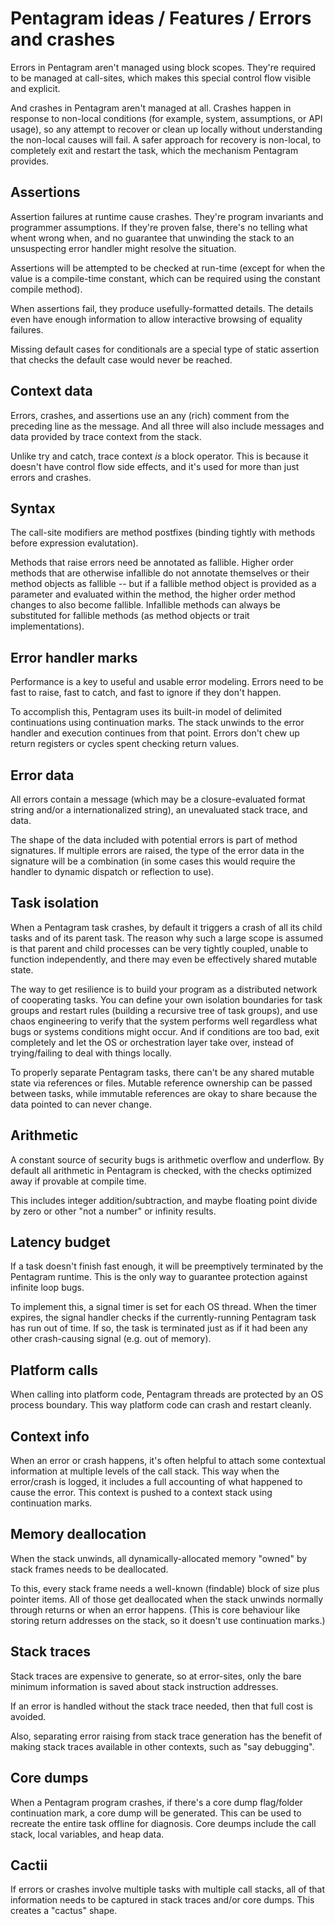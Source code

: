 # Pentagram ideas / Features / Errors and crashes

Errors in Pentagram aren't managed using block scopes. They're required to be managed at call-sites, which makes this special control flow visible and explicit.

And crashes in Pentagram aren't managed at all. Crashes happen in response to non-local conditions (for example, system, assumptions, or API usage), so any attempt to recover or clean up locally without understanding the non-local causes will fail. A safer approach for recovery is non-local, to completely exit and restart the task, which the mechanism Pentagram provides.

## Assertions

Assertion failures at runtime cause crashes. They're program invariants and programmer assumptions. If they're proven false, there's no telling what whent wrong when, and no guarantee that unwinding the stack to an unsuspecting error handler might resolve the situation.

Assertions will be attempted to be checked at run-time (except for when the value is a compile-time constant, which can be required using the constant compile method).

When assertions fail, they produce usefully-formatted details. The details even have enough information to allow interactive browsing of equality failures.

Missing default cases for conditionals are a special type of static assertion that checks the default case would never be reached.

## Context data

Errors, crashes, and assertions use an any (rich) comment from the preceding line as the message. And all three will also include messages and data provided by trace context from the stack.

Unlike try and catch, trace context _is_ a block operator. This is because it doesn't have control flow side effects, and it's used for more than just errors and crashes.

## Syntax

The call-site modifiers are method postfixes (binding tightly with methods before expression evalutation).

Methods that raise errors need be annotated as fallible. Higher order methods that are otherwise infallible do not annotate themselves or their method objects as fallible -- but if a fallible method object is provided as a parameter and evaluated within the method, the higher order method changes to also become fallible. Infallible methods can always be substituted for fallible methods (as method objects or trait implementations).

## Error handler marks

Performance is a key to useful and usable error modeling. Errors need to be fast to raise, fast to catch, and fast to ignore if they don't happen.

To accomplish this, Pentagram uses its built-in model of delimited continuations using continuation marks. The stack unwinds to the error handler and execution continues from that point. Errors don't chew up return registers or cycles spent checking return values.

## Error data

All errors contain a message (which may be a closure-evaluated format string and/or a internationalized string), an unevaluated stack trace, and data.

The shape of the data included with potential errors is part of method signatures. If multiple errors are raised, the type of the error data in the signature will be a combination (in some cases this would require the handler to dynamic dispatch or reflection to use).

## Task isolation

When a Pentagram task crashes, by default it triggers a crash of all its child tasks and of its parent task. The reason why such a large scope is assumed is that parent and child processes can be very tightly coupled, unable to function independently, and there may even be effectively shared mutable state.

The way to get resilience is to build your program as a distributed network of cooperating tasks. You can define your own isolation boundaries for task groups and restart rules (building a recursive tree of task groups), and use chaos engineering to verify that the system performs well regardless what bugs or systems conditions might occur. And if conditions are too bad, exit completely and let the OS or orchestration layer take over, instead of trying/failing to deal with things locally.

To properly separate Pentagram tasks, there can't be any shared mutable state via references or files. Mutable reference ownership can be passed between tasks, while immutable references are okay to share because the data pointed to can never change.

## Arithmetic

A constant source of security bugs is arithmetic overflow and underflow. By default all arithmetic in Pentagram is checked, with the checks optimized away if provable at compile time.

This includes integer addition/subtraction, and maybe floating point divide by zero or other "not a number" or infinity results.

## Latency budget

If a task doesn't finish fast enough, it will be preemptively terminated by the Pentagram runtime. This is the only way to guarantee protection against infinite loop bugs.

To implement this, a signal timer is set for each OS thread. When the timer expires, the signal handler checks if the currently-running Pentagram task has run out of time. If so, the task is terminated just as if it had been any other crash-causing signal (e.g. out of memory).

## Platform calls

When calling into platform code, Pentagram threads are protected by an OS process boundary. This way platform code can crash and restart cleanly.

## Context info

When an error or crash happens, it's often helpful to attach some contextual information at multiple levels of the call stack. This way when the error/crash is logged, it includes a full accounting of what happened to cause the error. This context is pushed to a context stack using continuation marks.

## Memory deallocation

When the stack unwinds, all dynamically-allocated memory "owned" by stack frames needs to be deallocated.

To this, every stack frame needs a well-known (findable) block of size plus pointer items. All of those get deallocated when the stack unwinds normally through returns or when an error happens. (This is core behaviour like storing return addresses on the stack, so it doesn't use continuation marks.)

## Stack traces

Stack traces are expensive to generate, so at error-sites, only the bare minimum information is saved about stack instruction addresses.

If an error is handled without the stack trace needed, then that full cost is avoided.

Also, separating error raising from stack trace generation has the benefit of making stack traces available in other contexts, such as "say debugging".

## Core dumps

When a Pentagram program crashes, if there's a core dump flag/folder continuation mark, a core dump will be generated. This can be used to recreate the entire task offline for diagnosis. Core deumps include the call stack, local variables, and heap data.

## Cactii

If errors or crashes involve multiple tasks with multiple call stacks, all of that information needs to be captured in stack traces and/or core dumps. This creates a "cactus" shape.
